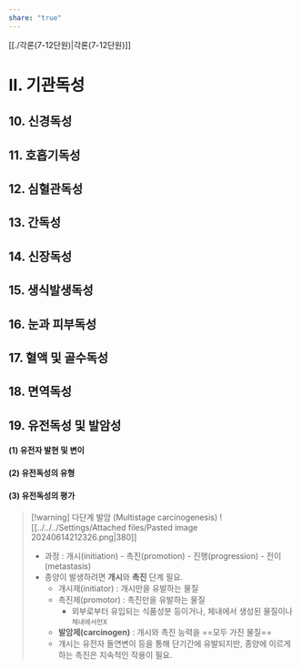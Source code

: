 ```yaml
---
share: "true"
---
```

[[./각론(7-12단원)|각론(7-12단원)]]
# Ⅱ. 기관독성
## 10. 신경독성

## 11. 호흡기독성

## 12. 심혈관독성

## 13. 간독성

## 14. 신장독성

## 15. 생식발생독성

## 16. 눈과 피부독성

## 17. 혈액 및 골수독성

## 18. 면역독성

## 19. 유전독성 및 발암성
#### (1) 유전자 발현 및 변이
#### (2) 유전독성의 유형
#### (3) 유전독성의 평가

>[!warning] 다단계 발암 (Multistage carcinogenesis)
>![[../../../Settings/Attached files/Pasted image 20240614212326.png|380]]
>-  과정 : 개시(initiation) - 촉진(promotion) - 진행(progression) - 전이(metastasis) 
>- 종양이 발생하려면 **개시**와 **촉진** 단계 필요.
>	- 개시제(initiator) : 개시만을 유발하는 물질
>	- 촉진제(promotor) : 촉진만을 유발하는 물질
>		- 외부로부터 유입되는 식품성분 등이거나, 체내에서 생성된 물질이나 `체내에서만X`
>	- **발암제(carcinogen)** : 개시와 촉진 능력을 ==모두 가진 물질==
>	- 개시는 유전자 돌연변이 등을 통해 단기간에 유발되지만, 종양에 이르게 하는 촉진은 지속적인 작용이 필요.

